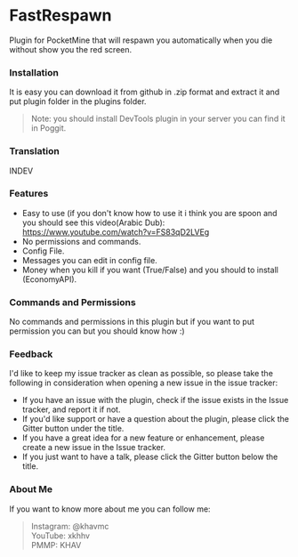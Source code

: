 # FastRespawn

Plugin for PocketMine that will respawn you automatically when you die without show you the red screen.<br>

### Installation
It is easy you can download it from github in .zip format and extract it and put plugin folder in the plugins folder.
> Note: you should install DevTools plugin in your server you can find it in Poggit.

### Translation
INDEV

### Features
- Easy to use (if you don't know how to use it i think you are spoon and you should see this video(Arabic Dub): https://www.youtube.com/watch?v=FS83qD2LVEg
- No permissions and commands.
- Config File.
- Messages you can edit in config file.
- Money when you kill if you want (True/False) and you should to install (EconomyAPI).

### Commands and Permissions
No commands and permissions in this plugin but if you want to put permission you can but you should know how :)

### Feedback
I'd like to keep my issue tracker as clean as possible, so please take the following in consideration when opening a new issue in the issue tracker:
- If you have an issue with the plugin, check if the issue exists in the Issue tracker, and report it if not.
- If you'd like support or have a question about the plugin, please click the Gitter button under the title.
- If you have a great idea for a new feature or enhancement, please create a new issue in the Issue tracker.
- If you just want to have a talk, please click the Gitter button below the title.

### About Me
If you want to know more about me you can follow me:
>Instagram: @khavmc<br/>
>YouTube: xkhhv<br/>
>PMMP: KHAV
